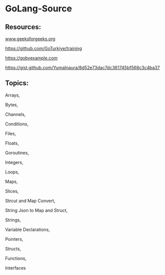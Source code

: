 # GoLang-Source

## Resources:

www.geeksforgeeks.org


https://github.com/GoTurkiye/training


https://gobyexample.com


https://gist.github.com/YumaInaura/8d52e73dac7dc361745bf568c3c4ba37

## Topics:

Arrays,

Bytes,

Channels,

Conditions,

Files,

Floats,

Goroutines,

Integers,

Loops,

Maps,

Slices,

Strcut and Map Convert,

String Json to Map and Struct,

Strings,

Variable Declarations,

Pointers,

Structs,

Functions,

Interfaces
